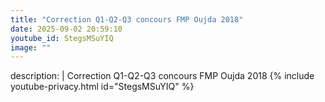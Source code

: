 ```yaml
---
title: "Correction Q1-Q2-Q3 concours FMP Oujda 2018"
date: 2025-09-02 20:59:10 
youtube_id: StegsMSuYIQ
image: ""
---
```

description: |
  Correction Q1-Q2-Q3 concours FMP Oujda 2018
{% include youtube-privacy.html id="StegsMSuYIQ" %}
